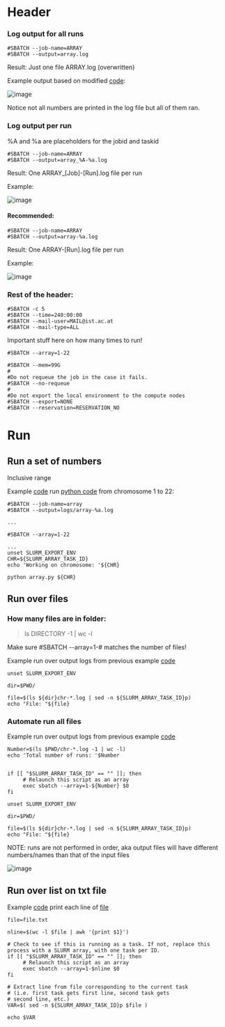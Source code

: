 
# Header

### Log output for all runs
```
#SBATCH --job-name=ARRAY
#SBATCH --output=array.log
```
Result: Just one file ARRAY.log (overwritten)

Example output based on modified [code](codes/arrayJob.sh):

![image](https://github.com/user-attachments/assets/991a51b6-062e-4dc7-a72e-dbd1c2104917)

Notice not all numbers are printed in the log file but all of them ran.

### Log output per run
%A and %a are placeholders for the jobid and taskid
```
#SBATCH --job-name=ARRAY
#SBATCH --output=array_%A-%a.log
```
Result: One ARRAY_[Job]-[Run].log file per run

Example:

![image](https://github.com/user-attachments/assets/2342903c-e3b2-48a5-8537-39b0d1e83868)

#### Recommended:
```
#SBATCH --job-name=ARRAY
#SBATCH --output=array-%a.log
```
Result: One ARRAY-[Run].log file per run

Example:

![image](https://github.com/user-attachments/assets/21e8d789-d4ed-489f-9ffd-ef71c460432c)

### Rest of the header:
```
#SBATCH -c 5
#SBATCH --time=240:00:00
#SBATCH --mail-user=MAIL@ist.ac.at
#SBATCH --mail-type=ALL
```
Important stuff here on how many times to run!
```
#SBATCH --array=1-22
```
```
#SBATCH --mem=99G
#
#Do not requeue the job in the case it fails.
#SBATCH --no-requeue
#
#Do not export the local environment to the compute nodes
#SBATCH --export=NONE
#SBATCH --reservation=RESERVATION_NO
```
# Run

## Run a set of numbers

Inclusive range

Example [code](codes/runPythonArray.sh) run [python code](codes/array.py) from chromosome 1 to 22:

```
#SBATCH --job-name=array
#SBATCH --output=logs/array-%a.log

...

#SBATCH --array=1-22

...
unset SLURM_EXPORT_ENV
CHR=${SLURM_ARRAY_TASK_ID}
echo 'Working on chromosome: '${CHR}

python array.py ${CHR}
```

## Run over files

### How many files are in folder:

> ls DIRECTORY -1 | wc -l

Make sure #SBATCH --array=1-# matches the number of files!

Example run over output logs from previous example [code](codes/arrayFiles.sh)

```
unset SLURM_EXPORT_ENV

dir=$PWD/

file=$(ls ${dir}chr-*.log | sed -n ${SLURM_ARRAY_TASK_ID}p)
echo "File: "${file}
```

### Automate run all files

Example run over output logs from previous example [code](codes/arrayFilesAutomate.sh)

```
Number=$(ls $PWD/chr-*.log -1 | wc -l)
echo 'Total number of runs: '$Number


if [[ "$SLURM_ARRAY_TASK_ID" == "" ]]; then
     # Relaunch this script as an array
     exec sbatch --array=1-${Number} $0
fi

unset SLURM_EXPORT_ENV

dir=$PWD/

file=$(ls ${dir}chr-*.log | sed -n ${SLURM_ARRAY_TASK_ID}p)
echo "File: "${file}
```
NOTE: runs are not performed in order, aka output files will have different numbers/names than that of the input files

![image](https://github.com/user-attachments/assets/35f7fcfa-82cb-4b77-8904-daf83735563d)


## Run over list on txt file

Example [code](codes/arrayFromFile.sh) print each line of [file](codes/file.txt)
```
file=file.txt

nline=$(wc -l $file | awk '{print $1}')

# Check to see if this is running as a task. If not, replace this process with a SLURM array, with one task per ID.
if [[ "$SLURM_ARRAY_TASK_ID" == "" ]]; then
     # Relaunch this script as an array
     exec sbatch --array=1-$nline $0
fi

# Extract line from file corresponding to the current task
# (i.e. first task gets first line, second task gets 
# second line, etc.)
VAR=$( sed -n ${SLURM_ARRAY_TASK_ID}p $file )

echo $VAR
```
